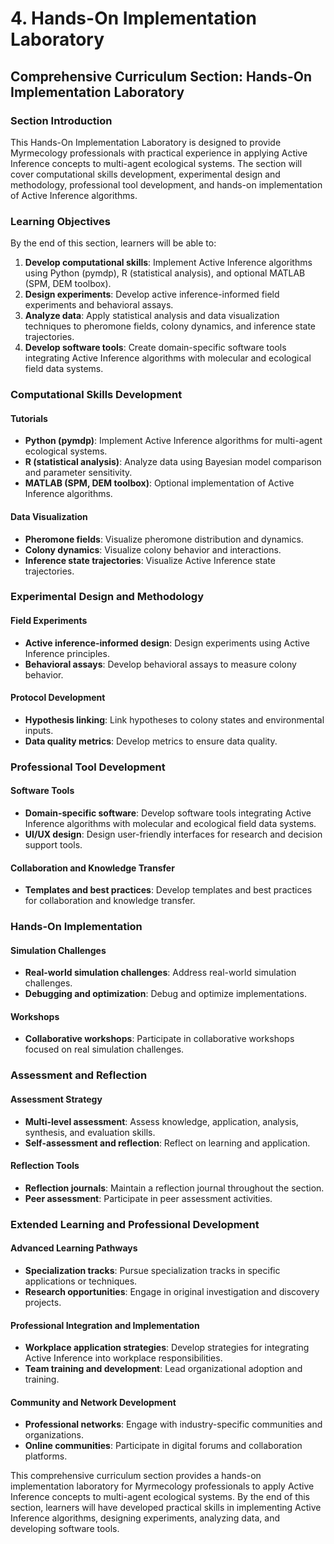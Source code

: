 # 4. Hands-On Implementation Laboratory

## Comprehensive Curriculum Section: Hands-On Implementation Laboratory

### Section Introduction
This Hands-On Implementation Laboratory is designed to provide Myrmecology professionals with practical experience in applying Active Inference concepts to multi-agent ecological systems. The section will cover computational skills development, experimental design and methodology, professional tool development, and hands-on implementation of Active Inference algorithms.

### Learning Objectives
By the end of this section, learners will be able to:

1. **Develop computational skills**: Implement Active Inference algorithms using Python (pymdp), R (statistical analysis), and optional MATLAB (SPM, DEM toolbox).
2. **Design experiments**: Develop active inference-informed field experiments and behavioral assays.
3. **Analyze data**: Apply statistical analysis and data visualization techniques to pheromone fields, colony dynamics, and inference state trajectories.
4. **Develop software tools**: Create domain-specific software tools integrating Active Inference algorithms with molecular and ecological field data systems.

### Computational Skills Development

#### Tutorials
- **Python (pymdp)**: Implement Active Inference algorithms for multi-agent ecological systems.
- **R (statistical analysis)**: Analyze data using Bayesian model comparison and parameter sensitivity.
- **MATLAB (SPM, DEM toolbox)**: Optional implementation of Active Inference algorithms.

#### Data Visualization
- **Pheromone fields**: Visualize pheromone distribution and dynamics.
- **Colony dynamics**: Visualize colony behavior and interactions.
- **Inference state trajectories**: Visualize Active Inference state trajectories.

### Experimental Design and Methodology

#### Field Experiments
- **Active inference-informed design**: Design experiments using Active Inference principles.
- **Behavioral assays**: Develop behavioral assays to measure colony behavior.

#### Protocol Development
- **Hypothesis linking**: Link hypotheses to colony states and environmental inputs.
- **Data quality metrics**: Develop metrics to ensure data quality.

### Professional Tool Development

#### Software Tools
- **Domain-specific software**: Develop software tools integrating Active Inference algorithms with molecular and ecological field data systems.
- **UI/UX design**: Design user-friendly interfaces for research and decision support tools.

#### Collaboration and Knowledge Transfer
- **Templates and best practices**: Develop templates and best practices for collaboration and knowledge transfer.

### Hands-On Implementation

#### Simulation Challenges
- **Real-world simulation challenges**: Address real-world simulation challenges.
- **Debugging and optimization**: Debug and optimize implementations.

#### Workshops
- **Collaborative workshops**: Participate in collaborative workshops focused on real simulation challenges.

### Assessment and Reflection

#### Assessment Strategy
- **Multi-level assessment**: Assess knowledge, application, analysis, synthesis, and evaluation skills.
- **Self-assessment and reflection**: Reflect on learning and application.

#### Reflection Tools
- **Reflection journals**: Maintain a reflection journal throughout the section.
- **Peer assessment**: Participate in peer assessment activities.

### Extended Learning and Professional Development

#### Advanced Learning Pathways
- **Specialization tracks**: Pursue specialization tracks in specific applications or techniques.
- **Research opportunities**: Engage in original investigation and discovery projects.

#### Professional Integration and Implementation
- **Workplace application strategies**: Develop strategies for integrating Active Inference into workplace responsibilities.
- **Team training and development**: Lead organizational adoption and training.

#### Community and Network Development
- **Professional networks**: Engage with industry-specific communities and organizations.
- **Online communities**: Participate in digital forums and collaboration platforms.

This comprehensive curriculum section provides a hands-on implementation laboratory for Myrmecology professionals to apply Active Inference concepts to multi-agent ecological systems. By the end of this section, learners will have developed practical skills in implementing Active Inference algorithms, designing experiments, analyzing data, and developing software tools.